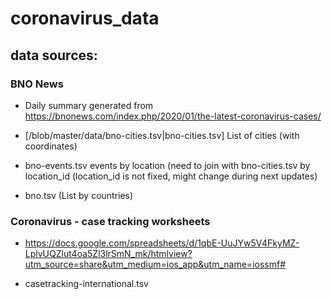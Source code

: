
# coronavirus_data

## data sources:

### BNO News

- Daily summary generated from https://bnonews.com/index.php/2020/01/the-latest-coronavirus-cases/

- [/blob/master/data/bno-cities.tsv|bno-cities.tsv] List of cities (with coordinates)

- bno-events.tsv events by location (need to join with bno-cities.tsv by location_id (location_id is not fixed, might change during next updates)

- bno.tsv (List by countries)



### Coronavirus - case tracking worksheets

- https://docs.google.com/spreadsheets/d/1qbE-UuJYw5V4FkyMZ-LplvUQZlut4oa5Zl3lrSmN_mk/htmlview?utm_source=share&utm_medium=ios_app&utm_name=iossmf#


- casetracking-international.tsv


